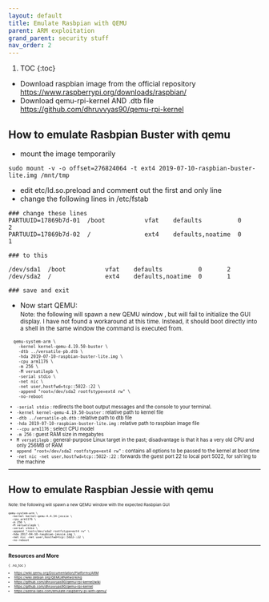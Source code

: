 ```yaml
---
layout: default
title: Emulate Rasbpian with QEMU
parent: ARM exploitation
grand_parent: security stuff
nav_order: 2
---
```


1. TOC
{:toc}


- Download raspbian image from the official repository <https://www.raspberrypi.org/downloads/raspbian/>
- Download qemu-rpi-kernel AND .dtb file <https://github.com/dhruvvyas90/qemu-rpi-kernel>

## How to emulate Rasbpian Buster with qemu
- mount the image temporarily
```
sudo mount -v -o offset=276824064 -t ext4 2019-07-10-raspbian-buster-lite.img /mnt/tmp
```
- edit etc/ld.so.preload and comment out the first and only line
- change the following lines in /etc/fstab
```
### change these lines
PARTUUID=17869b7d-01  /boot           vfat    defaults          0       2      
PARTUUID=17869b7d-02  /               ext4    defaults,noatime  0       1

### to this

/dev/sda1  /boot           vfat    defaults          0       2      
/dev/sda2  /               ext4    defaults,noatime  0       1

### save and exit
```

- Now start QEMU:  
<small>Note: the following will spawn a new QEMU window , but will fail to initialize the GUI display. I have not found a workaround at this time. Instead, it should boot directly into a shell in the same window the command is executed from.<small>
```
  qemu-system-arm \
    -kernel kernel-qemu-4.19.50-buster \
    -dtb ../versatile-pb.dtb \
    -hda 2019-07-10-raspbian-buster-lite.img \
    -cpu arm1176 \
    -m 256 \
    -M versatilepb \
    -serial stdio \
    -net nic \
    -net user,hostfwd=tcp::5022-:22 \
    -append "root=/dev/sda2 rootfstype=ext4 rw" \
    -no-reboot
```

  - `-serial stdio` : redirects the boot output messages and the console to your terminal.
  - `-kernel kernel-qemu-4.19.50-buster` : relative path to kernel file
  - `-dtb ../versatile-pb.dtb` : relative path to dtb file
  - `-hda 2019-07-10-raspbian-buster-lite.img` : relative path to raspbian image file
  - `--cpu arm1176` : select CPU model
  - `-m 256` : guest RAM size in megabytes
  - `M versatilepb` : general-purpose Linux target in the past; disadvantage is that it has a very old CPU and only 256MB of RAM
  - `append "root=/dev/sda2 rootfstype=ext4 rw"` : contains all options to be passed to the kernel at boot time
  - `-net nic -net user,hostfwd=tcp::5022-:22` : forwards the guest port 22 to local port 5022, for ssh'ing to the machine

---
# How to emulate Raspbian Jessie with qemu
<small>Note: the following will spawn a new QEMU window with the expected Rasbpian GUI<small>
```
qemu-system-arm \
  -kernel kernel-qemu-4.4.34-jessie \
  -cpu arm1176 \
  -m 256 \
  -M versatilepb \
  -serial stdio \
  -append "root=/dev/sda2 rootfstype=ext4 rw" \
  -hda 2017-04-10-raspbian-jessie.img \
  -net nic -net user,hostfwd=tcp::5022-:22 \
  -no-reboot
```

---

## Resources and More
{: .no_toc }
- <https://wiki.qemu.org/Documentation/Platforms/ARM>
- <https://wiki.debian.org/QEMU#Networking>
- <https://github.com/dhruvvyas90/qemu-rpi-kernel/wiki>
- <https://github.com/dhruvvyas90/qemu-rpi-kernel>
- <https://azeria-labs.com/emulate-raspberry-pi-with-qemu/>

